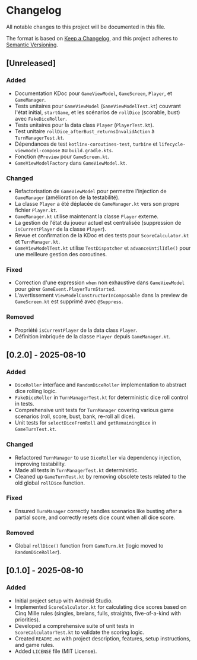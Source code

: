 # Changelog

All notable changes to this project will be documented in this file.

The format is based on [Keep a Changelog](https://keepachangelog.com/en/1.0.0/),
and this project adheres to [Semantic Versioning](https://semver.org/spec/v2.0.0.html).

## [Unreleased]

### Added
- Documentation KDoc pour `GameViewModel`, `GameScreen`, `Player`, et `GameManager`.
- Tests unitaires pour `GameViewModel` (`GameViewModelTest.kt`) couvrant l'état initial, `startGame`, et les scénarios de `rollDice` (scorable, bust) avec `FakeDiceRoller`.
- Tests unitaires pour la data class `Player` (`PlayerTest.kt`).
- Test unitaire `rollDice_afterBust_returnsInvalidAction` à `TurnManagerTest.kt`.
- Dépendances de test `kotlinx-coroutines-test`, `turbine` et `lifecycle-viewmodel-compose` au `build.gradle.kts`.
- Fonction `@Preview` pour `GameScreen.kt`.
- `GameViewModelFactory` dans `GameViewModel.kt`.

### Changed
- Refactorisation de `GameViewModel` pour permettre l'injection de `GameManager` (amélioration de la testabilité).
- La classe `Player` a été déplacée de `GameManager.kt` vers son propre fichier `Player.kt`.
- `GameManager.kt` utilise maintenant la classe `Player` externe.
- La gestion de l'état du joueur actuel est centralisée (suppression de `isCurrentPlayer` de la classe `Player`).
- Revue et confirmation de la KDoc et des tests pour `ScoreCalculator.kt` et `TurnManager.kt`.
- `GameViewModelTest.kt` utilise `TestDispatcher` et `advanceUntilIdle()` pour une meilleure gestion des coroutines.

### Fixed
- Correction d'une expression `when` non exhaustive dans `GameViewModel` pour gérer `GameEvent.PlayerTurnStarted`.
- L'avertissement `ViewModelConstructorInComposable` dans la preview de `GameScreen.kt` est supprimé avec `@Suppress`.

### Removed
- Propriété `isCurrentPlayer` de la data class `Player`.
- Définition imbriquée de la classe `Player` depuis `GameManager.kt`.

## [0.2.0] - 2025-08-10

### Added
- `DiceRoller` interface and `RandomDiceRoller` implementation to abstract dice rolling logic.
- `FakeDiceRoller` in `TurnManagerTest.kt` for deterministic dice roll control in tests.
- Comprehensive unit tests for `TurnManager` covering various game scenarios (roll, score, bust, bank, re-roll all dice).
- Unit tests for `selectDiceFromRoll` and `getRemainingDice` in `GameTurnTest.kt`.

### Changed
- Refactored `TurnManager` to use `DiceRoller` via dependency injection, improving testability.
- Made all tests in `TurnManagerTest.kt` deterministic.
- Cleaned up `GameTurnTest.kt` by removing obsolete tests related to the old global `rollDice` function.

### Fixed
- Ensured `TurnManager` correctly handles scenarios like busting after a partial score, and correctly resets dice count when all dice score.

### Removed
- Global `rollDice()` function from `GameTurn.kt` (logic moved to `RandomDiceRoller`).

## [0.1.0] - 2025-08-10 

### Added
- Initial project setup with Android Studio.
- Implemented `ScoreCalculator.kt` for calculating dice scores based on Cinq Mille rules (singles, brelans, fulls, straights, five-of-a-kind with priorities).
- Developed a comprehensive suite of unit tests in `ScoreCalculatorTest.kt` to validate the scoring logic.
- Created `README.md` with project description, features, setup instructions, and game rules.
- Added `LICENSE` file (MIT License).

